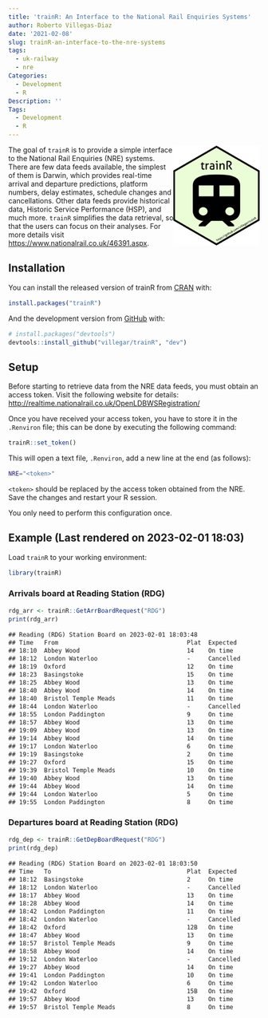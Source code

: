 ```yaml
---
title: 'trainR: An Interface to the National Rail Enquiries Systems'
author: Roberto Villegas-Diaz
date: '2021-02-08'
slug: trainR-an-interface-to-the-nre-systems
tags:
  - uk-railway
  - nre
Categories:
  - Development
  - R
Description: ''
Tags:
  - Development
  - R
---
```


<img src="https://raw.githubusercontent.com/villegar/trainR/main/inst/images/logo.png" alt="logo" align="right" height=200px/>

The goal of `trainR` is to provide a simple interface to the 
National Rail Enquiries (NRE) systems. There are few data feeds 
available, the simplest of them is Darwin, which provides real-time 
arrival and departure predictions, platform numbers, delay estimates, 
schedule changes and cancellations. Other data feeds provide historical 
data, Historic Service Performance (HSP), and much more. `trainR` 
simplifies the data retrieval, so that the users can focus on their 
analyses. For more details visit 
https://www.nationalrail.co.uk/46391.aspx.

## Installation

You can install the released version of trainR from [CRAN](https://CRAN.R-project.org) with:

``` r
install.packages("trainR")
```

And the development version from [GitHub](https://github.com/) with:

``` r
# install.packages("devtools")
devtools::install_github("villegar/trainR", "dev")
```

## Setup
Before starting to retrieve data from the NRE data feeds, you must obtain an access token. 
Visit the following website for details: http://realtime.nationalrail.co.uk/OpenLDBWSRegistration/

Once you have received your access token, you have to store it in the `.Renviron` file; this can be 
done by executing the following command:


```r
trainR::set_token()
```

This will open a text file, `.Renviron`, add a new line at the end (as follows):

```bash
NRE="<token>"
```

`<token>` should be replaced by the access token obtained from the NRE. Save the changes and restart 
your R session.

You only need to perform this configuration once.

## Example (Last rendered on 2023-02-01 18:03)

Load `trainR` to your working environment:

```r
library(trainR)
```

### Arrivals board at Reading Station (RDG)


```r
rdg_arr <- trainR::GetArrBoardRequest("RDG")
print(rdg_arr)
```

```
## Reading (RDG) Station Board on 2023-02-01 18:03:48
## Time   From                                    Plat  Expected
## 18:10  Abbey Wood                              14    On time
## 18:12  London Waterloo                         -     Cancelled
## 18:19  Oxford                                  12    On time
## 18:23  Basingstoke                             15    On time
## 18:25  Abbey Wood                              13    On time
## 18:40  Abbey Wood                              14    On time
## 18:40  Bristol Temple Meads                    11    On time
## 18:44  London Waterloo                         -     Cancelled
## 18:55  London Paddington                       9     On time
## 18:57  Abbey Wood                              13    On time
## 19:09  Abbey Wood                              13    On time
## 19:14  Abbey Wood                              14    On time
## 19:17  London Waterloo                         6     On time
## 19:19  Basingstoke                             2     On time
## 19:27  Oxford                                  15    On time
## 19:39  Bristol Temple Meads                    10    On time
## 19:40  Abbey Wood                              13    On time
## 19:44  Abbey Wood                              14    On time
## 19:44  London Waterloo                         5     On time
## 19:55  London Paddington                       8     On time
```

### Departures board at Reading Station (RDG)


```r
rdg_dep <- trainR::GetDepBoardRequest("RDG")
print(rdg_dep)
```

```
## Reading (RDG) Station Board on 2023-02-01 18:03:50
## Time   To                                      Plat  Expected
## 18:12  Basingstoke                             2     On time
## 18:12  London Waterloo                         -     Cancelled
## 18:17  Abbey Wood                              13    On time
## 18:28  Abbey Wood                              14    On time
## 18:42  London Paddington                       11    On time
## 18:42  London Waterloo                         -     Cancelled
## 18:42  Oxford                                  12B   On time
## 18:47  Abbey Wood                              13    On time
## 18:57  Bristol Temple Meads                    9     On time
## 18:58  Abbey Wood                              14    On time
## 19:12  London Waterloo                         -     Cancelled
## 19:27  Abbey Wood                              14    On time
## 19:41  London Paddington                       10    On time
## 19:42  London Waterloo                         6     On time
## 19:42  Oxford                                  15B   On time
## 19:57  Abbey Wood                              13    On time
## 19:57  Bristol Temple Meads                    8     On time
```
